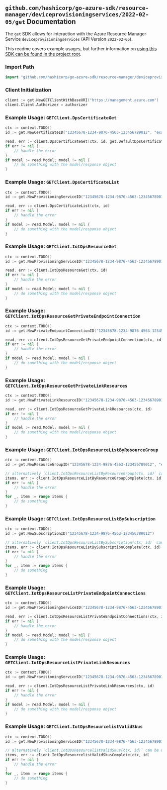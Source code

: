 
## `github.com/hashicorp/go-azure-sdk/resource-manager/deviceprovisioningservices/2022-02-05/get` Documentation

The `get` SDK allows for interaction with the Azure Resource Manager Service `deviceprovisioningservices` (API Version `2022-02-05`).

This readme covers example usages, but further information on [using this SDK can be found in the project root](https://github.com/hashicorp/go-azure-sdk/tree/main/docs).

### Import Path

```go
import "github.com/hashicorp/go-azure-sdk/resource-manager/deviceprovisioningservices/2022-02-05/get"
```


### Client Initialization

```go
client := get.NewGETClientWithBaseURI("https://management.azure.com")
client.Client.Authorizer = authorizer
```


### Example Usage: `GETClient.DpsCertificateGet`

```go
ctx := context.TODO()
id := get.NewCertificateID("12345678-1234-9876-4563-123456789012", "example-resource-group", "provisioningServiceValue", "certificateValue")

read, err := client.DpsCertificateGet(ctx, id, get.DefaultDpsCertificateGetOperationOptions())
if err != nil {
	// handle the error
}
if model := read.Model; model != nil {
	// do something with the model/response object
}
```


### Example Usage: `GETClient.DpsCertificateList`

```go
ctx := context.TODO()
id := get.NewProvisioningServiceID("12345678-1234-9876-4563-123456789012", "example-resource-group", "provisioningServiceValue")

read, err := client.DpsCertificateList(ctx, id)
if err != nil {
	// handle the error
}
if model := read.Model; model != nil {
	// do something with the model/response object
}
```


### Example Usage: `GETClient.IotDpsResourceGet`

```go
ctx := context.TODO()
id := get.NewProvisioningServiceID("12345678-1234-9876-4563-123456789012", "example-resource-group", "provisioningServiceValue")

read, err := client.IotDpsResourceGet(ctx, id)
if err != nil {
	// handle the error
}
if model := read.Model; model != nil {
	// do something with the model/response object
}
```


### Example Usage: `GETClient.IotDpsResourceGetPrivateEndpointConnection`

```go
ctx := context.TODO()
id := get.NewPrivateEndpointConnectionID("12345678-1234-9876-4563-123456789012", "example-resource-group", "resourceValue", "privateEndpointConnectionValue")

read, err := client.IotDpsResourceGetPrivateEndpointConnection(ctx, id)
if err != nil {
	// handle the error
}
if model := read.Model; model != nil {
	// do something with the model/response object
}
```


### Example Usage: `GETClient.IotDpsResourceGetPrivateLinkResources`

```go
ctx := context.TODO()
id := get.NewPrivateLinkResourceID("12345678-1234-9876-4563-123456789012", "example-resource-group", "resourceValue", "groupIdValue")

read, err := client.IotDpsResourceGetPrivateLinkResources(ctx, id)
if err != nil {
	// handle the error
}
if model := read.Model; model != nil {
	// do something with the model/response object
}
```


### Example Usage: `GETClient.IotDpsResourceListByResourceGroup`

```go
ctx := context.TODO()
id := get.NewResourceGroupID("12345678-1234-9876-4563-123456789012", "example-resource-group")

// alternatively `client.IotDpsResourceListByResourceGroup(ctx, id)` can be used to do batched pagination
items, err := client.IotDpsResourceListByResourceGroupComplete(ctx, id)
if err != nil {
	// handle the error
}
for _, item := range items {
	// do something
}
```


### Example Usage: `GETClient.IotDpsResourceListBySubscription`

```go
ctx := context.TODO()
id := get.NewSubscriptionID("12345678-1234-9876-4563-123456789012")

// alternatively `client.IotDpsResourceListBySubscription(ctx, id)` can be used to do batched pagination
items, err := client.IotDpsResourceListBySubscriptionComplete(ctx, id)
if err != nil {
	// handle the error
}
for _, item := range items {
	// do something
}
```


### Example Usage: `GETClient.IotDpsResourceListPrivateEndpointConnections`

```go
ctx := context.TODO()
id := get.NewProvisioningServiceID("12345678-1234-9876-4563-123456789012", "example-resource-group", "provisioningServiceValue")

read, err := client.IotDpsResourceListPrivateEndpointConnections(ctx, id)
if err != nil {
	// handle the error
}
if model := read.Model; model != nil {
	// do something with the model/response object
}
```


### Example Usage: `GETClient.IotDpsResourceListPrivateLinkResources`

```go
ctx := context.TODO()
id := get.NewProvisioningServiceID("12345678-1234-9876-4563-123456789012", "example-resource-group", "provisioningServiceValue")

read, err := client.IotDpsResourceListPrivateLinkResources(ctx, id)
if err != nil {
	// handle the error
}
if model := read.Model; model != nil {
	// do something with the model/response object
}
```


### Example Usage: `GETClient.IotDpsResourcelistValidSkus`

```go
ctx := context.TODO()
id := get.NewProvisioningServiceID("12345678-1234-9876-4563-123456789012", "example-resource-group", "provisioningServiceValue")

// alternatively `client.IotDpsResourcelistValidSkus(ctx, id)` can be used to do batched pagination
items, err := client.IotDpsResourcelistValidSkusComplete(ctx, id)
if err != nil {
	// handle the error
}
for _, item := range items {
	// do something
}
```
